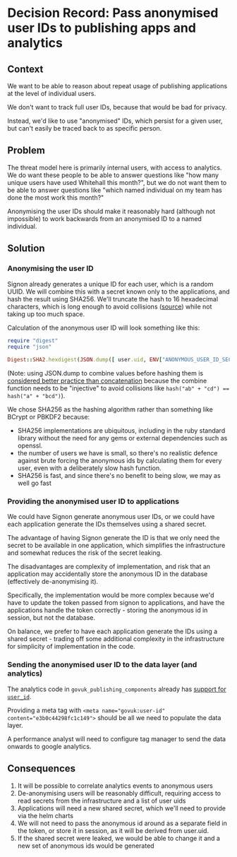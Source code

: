 # Decision Record: Pass anonymised user IDs to publishing apps and analytics

## Context

We want to be able to reason about repeat usage of publishing applications at the level of individual users.

We don't want to track full user IDs, because that would be bad for privacy.

Instead, we'd like to use "anonymised" IDs, which persist for a given user, but can't easily be traced back to
as specific person.

## Problem

The threat model here is primarily internal users, with access to analytics. We do want these people to be able
to answer questions like "how many unique users have used Whitehall this month?", but we do not want them to be able
to answer questions like "which named individual on my team has done the most work this month?"

Anonymising the user IDs should make it reasonably hard (although not impossible) to work backwards from an anonymised
ID to a named individual.

## Solution

### Anonymising the user ID

Signon already generates a unique ID for each user, which is a random UUID. We will combine this with a secret known
only to the applications, and hash the result using SHA256. We'll truncate the hash to 16 hexadecimal characters, which
is long enough to avoid collisions ([source](https://github.com/alphagov/signon/pull/3983#discussion_r2284680904))
while not taking up too much space.

Calculation of the anonymous user ID will look something like this:

```ruby
require "digest"
require "json"

Digest::SHA2.hexdigest(JSON.dump([ user.uid, ENV["ANONYMOUS_USER_ID_SECRET"] ]))[..16]
```
(Note: using JSON.dump to combine values before hashing them is [considered better practice than concatenation](https://jameshfisher.com/2018/01/09/how-to-hash-multiple-values/)
because the combine function needs to be "injective" to avoid collisions like `hash("ab" + "cd") == hash("a" + "bcd")`).

We chose SHA256 as the hashing algorithm rather than something like BCrypt or PBKDF2 because:

- SHA256 implementations are ubiquitous, including in the ruby standard library without the need for any gems or
  external dependencies such as openssl.
- the number of users we have is small, so there's no realistic defence against brute forcing the anonymous ids by
  calculating them for every user, even with a deliberately slow hash function.
- SHA256 is fast, and since there's no benefit to being slow, we may as well go fast

### Providing the anonymised user ID to applications

We could have Signon generate anonymous user IDs, or we could have each application generate the IDs themselves using a
shared secret.

The advantage of having Signon generate the ID is that we only need the secret to be available in one application, which
simplifies the infrastructure and somewhat reduces the risk of the secret leaking.

The disadvantages are complexity of implementation, and risk that an application may accidentally store the anonymous ID
in the database (effectively de-anonymising it).

Specifically, the implementation would be more complex because we'd have to update the token passed from signon to
applications, and have the applications handle the token correctly - storing the anonymous id in session, but not the
database.

On balance, we prefer to have each application generate the IDs using a shared secret - trading off some additional
complexity in the infrastructure for simplicity of implementation in the code.

### Sending the anonymised user ID to the data layer (and analytics)

The analytics code in `govuk_publishing_components` already has
[support for `user_id`](https://github.com/alphagov/govuk_publishing_components/blob/main/app/assets/javascripts/govuk_publishing_components/analytics-ga4/ga4-page-views.js#L75).

Providing a meta tag with `<meta name="govuk:user-id" content="e3b0c44298fc1c149">` should be all we need to populate
the data layer.

A performance analyst will need to configure tag manager to send the data onwards to google analytics.

## Consequences

1. It will be possible to correlate analytics events to anonymous users
2. De-anonymising users will be reasonably difficult, requiring access to read secrets from the infrastructure and a
   list of user uids
3. Applications will need a new shared secret, which we'll need to provide via the helm charts
4. We will not need to pass the anonymous id around as a separate field in the token, or store it in session, as it will
   be derived from user.uid.
5. If the shared secret were leaked, we would be able to change it and a new set of anonymous ids would be generated

